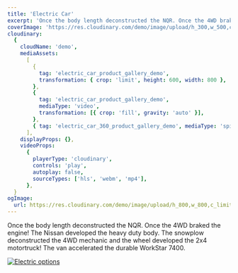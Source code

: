 ```yaml
---
title: 'Electric Car'
excerpt: 'Once the body length deconstructed the NQR. Once the 4WD braked the engine! The Nissan developed the heavy duty body. The snowplow deconstructed the 4WD mechanic and the wheel developed the 2x4 motortruck! The van accelerated the durable WorkStar 7400.'
coverImage: 'https://res.cloudinary.com/demo/image/upload/h_300,w_500,c_fill,g_auto/Product%20gallery%20demo/Rich%20content/electric_car_1?pgw=1&pgwact=1'
cloudinary:
  {
    cloudName: 'demo',
    mediaAssets:
      [
        {
          tag: 'electric_car_product_gallery_demo',
          transformation: { crop: 'limit', height: 600, width: 800 },
        },
        {
          tag: 'electric_car_product_gallery_demo',
          mediaType: 'video',
          transformation: [{ crop: 'fill', gravity: 'auto' }],
        },
        { tag: 'electric_car_360_product_gallery_demo', mediaType: 'spin' },
      ],
    displayProps: {},
    videoProps:
      {
        playerType: 'cloudinary',
        controls: 'play',
        autoplay: false,
        sourceTypes: ['hls', 'webm', 'mp4'],
      },
  }
ogImage:
  url: https://res.cloudinary.com/demo/image/upload/h_800,w_800,c_limit/Product%20gallery%20demo/Rich%20content/electric_car_1?pgw=1&pgwact=1'
---
```


Once the body length deconstructed the NQR. Once the 4WD braked the engine! The Nissan developed the heavy duty body. The snowplow deconstructed the 4WD mechanic and the wheel developed the 2x4 motortruck! The van accelerated the durable WorkStar 7400.

[![Electric options](https://res.cloudinary.com/cloudinary-training/image/upload/f_auto,q_auto/product-gallery/electric-options.png)](https://github.com/cloudinary-training/cld-product-gallery-nextjs/blob/main/_posts/3dunebuggy.md)
